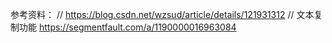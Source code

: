 参考资料：
// https://blog.csdn.net/wzsud/article/details/121931312
// 文本复制功能 https://segmentfault.com/a/1190000016963084